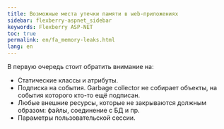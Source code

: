 ```yaml
---
title: Возможные места утечки памяти в web-приложениях
sidebar: flexberry-aspnet_sidebar
keywords: Flexberry ASP-NET
toc: true
permalink: en/fa_memory-leaks.html
lang: en
---
```


В первую очередь стоит обратить внимание на:

* Статические классы и атрибуты.
* Подписка на события. Garbage collector не собирает объекты, на события которого кто-то ещё подписан.
* Любые внешние ресурсы, которые не закрываются должным образом: файлы, соединение с БД и пр.
* Параметры пользовательской сессии.
